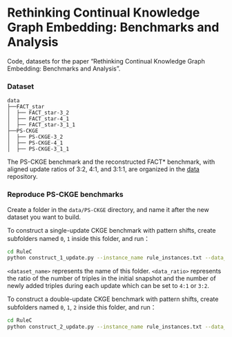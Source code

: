 # Rethinking Continual Knowledge Graph Embedding: Benchmarks and Analysis
Code, datasets for the paper “Rethinking Continual Knowledge Graph Embedding: Benchmarks and Analysis”.
### Dataset
```
data
├──FACT_star
│  ├── FACT_star-3_2
│  ├── FACT_star-4_1
│  ├── FACT_star-3_1_1
├──PS-CKGE
│  ├── PS-CKGE-3_2
│  ├── PS-CKGE-4_1
│  ├── PS-CKGE-3_1_1
```
The PS-CKGE benchmark and the reconstructed FACT* benchmark, with aligned update ratios of 3:2, 4:1, and 3:1:1, are organized in the [data](https://github.com/AAnonymousName/CKGE-Benchmark/edit/main/data) repository.
### Reproduce PS-CKGE benchmarks
Create a folder in the `data/PS-CKGE` directory, and name it after the new dataset you want to build.

To construct a single-update CKGE benchmark with pattern shifts, create subfolders named `0`, `1` inside this folder, and run：
```sh
cd RuleC
python construct_1_update.py --instance_name rule_instances.txt --data_name <dataset_name> --ratio <data_ratio>

```
`<dataset_name>` represents the name of this folder. `<data_ratio>` represents the ratio of the number of triples in the initial snapshot and the number of newly added triples during each update which can be set to `4:1` or `3:2`.

To construct a double-update CKGE benchmark with pattern shifts, create subfolders named `0`, `1`, `2` inside this folder, and run：
```sh
cd RuleC
python construct_2_update.py --instance_name rule_instances.txt --data_name <dataset_name>

```
